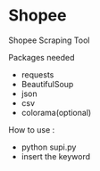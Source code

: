 # Shopee
Shopee Scraping Tool

Packages needed
- requests
- BeautifulSoup
- json
- csv
- colorama(optional)

How to use :
- python supi.py
- insert the keyword
